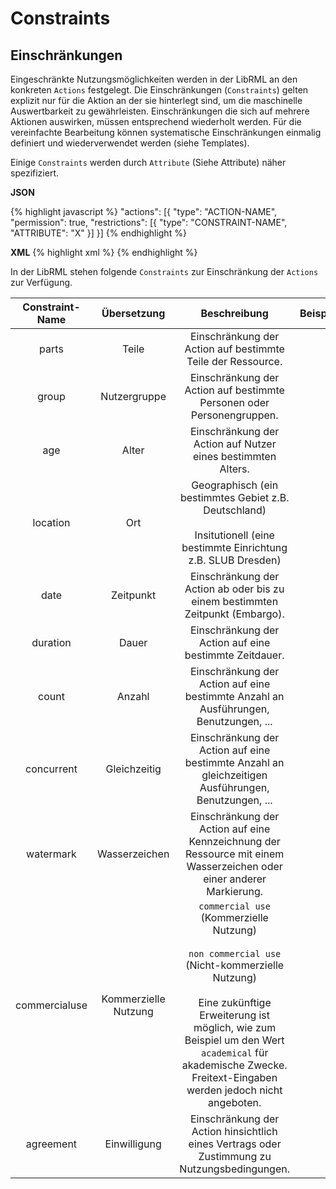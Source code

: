 # Constraints
## Einschränkungen

Eingeschränkte Nutzungsmöglichkeiten werden in der LibRML an den konkreten `Actions` festgelegt. Die Einschränkungen (`Constraints`) gelten explizit nur für die Aktion an der sie hinterlegt sind, um die maschinelle Auswertbarkeit zu gewährleisten. Einschränkungen die sich auf mehrere Aktionen auswirken, müssen entsprechend wiederholt werden. Für die vereinfachte Bearbeitung können systematische Einschränkungen einmalig definiert und wiederverwendet werden (siehe Templates).

Einige `Constraints` werden durch `Attribute` (Siehe Attribute) näher spezifiziert.

**JSON**

{% highlight javascript %}
"actions": [{
    "type": "ACTION-NAME",
    "permission": true,
    "restrictions": [{
        "type": "CONSTRAINT-NAME",
        "ATTRIBUTE": "X"
     }]
}]
{% endhighlight %}

**XML**
{% highlight xml %}
<action type="ACTION-NAME" permission="true">
  <restriction type="CONSTRAINT-NAME" ATTRIBUTE="X"/>
</action>
{% endhighlight %}

In der LibRML stehen folgende `Constraints` zur Einschränkung der `Actions` zur Verfügung.

| Constraint-Name | Übersetzung | Beschreibung | Beispiel |
| :--------------:| :---------: | :----------: |:-------: |
| parts | Teile | Einschränkung der Action auf bestimmte Teile der Ressource. | |
| group | Nutzergruppe | Einschränkung der Action auf bestimmte Personen oder Personengruppen. | |
| age | Alter | Einschränkung der Action auf Nutzer eines bestimmten Alters. | |
| location | Ort | Geographisch (ein bestimmtes Gebiet z.B. Deutschland)<br/><br/>Insitutionell (eine bestimmte Einrichtung z.B. SLUB Dresden) | |
| date | Zeitpunkt | Einschränkung der Action ab oder bis zu einem bestimmten Zeitpunkt (Embargo). | |
| duration | Dauer | Einschränkung der Action auf eine bestimmte Zeitdauer. | |
| count | Anzahl | Einschränkung der Action auf eine bestimmte Anzahl an Ausführungen, Benutzungen, ... | |
| concurrent | Gleichzeitig | Einschränkung der Action auf eine bestimmte Anzahl an gleichzeitigen Ausführungen, Benutzungen, ... | |
| watermark | Wasserzeichen | Einschränkung der Action auf eine Kennzeichnung der Ressource mit einem Wasserzeichen oder einer anderer Markierung. | |
| commercialuse | Kommerzielle Nutzung | `commercial use` (Kommerzielle Nutzung)<br/><br/>`non commercial use` (Nicht-kommerzielle Nutzung)<br/><br/>Eine zukünftige Erweiterung ist möglich, wie zum Beispiel um den Wert `academical` für akademische Zwecke. Freitext-Eingaben werden jedoch nicht angeboten. | |
| agreement | Einwilligung | Einschränkung der Action hinsichtlich eines Vertrags oder Zustimmung zu Nutzungsbedingungen. | |
